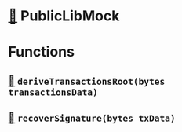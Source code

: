 # [🔗](/contracts/mocks/PublicLibMock.sol#L7) PublicLibMock
# Functions
## [🔗](/contracts/mocks/PublicLibMock.sol#L8) `deriveTransactionsRoot(bytes transactionsData)`

## [🔗](/contracts/mocks/PublicLibMock.sol#L14) `recoverSignature(bytes txData)`

